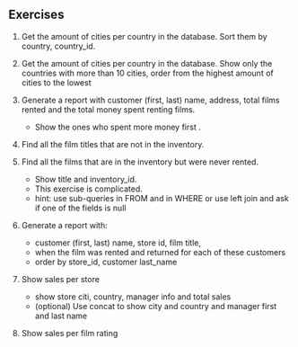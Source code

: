 ## Exercises
1. Get the amount of cities per country in the database. Sort them by country, country_id.

2. Get the amount of cities per country in the database. Show only the countries with more than 10 cities, order from the highest amount of cities to the lowest   

3. Generate a report with customer (first, last) name, address, total films rented and the total money spent renting films. 
   - Show the ones who spent more money first .

4. Find all the film titles that are not in the inventory. 

5. Find all the films that are in the inventory but were never rented. 
   - Show title and inventory_id.  
   - This exercise is complicated. 
   - hint: use sub-queries in FROM and in WHERE or use left join and ask if one of the fields is null

6. Generate a report with:
    - customer (first, last) name, store id, film title, 
    - when the film was rented and returned for each of these customers
    - order by store_id, customer last_name

7. Show sales per store 
     - show store citi, country, manager info and total sales
     - (optional) Use concat to show city and country and manager first and last name

8. Show sales per film rating
 